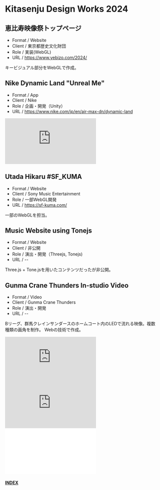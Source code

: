 # Kitasenju Design Works 2024

## 恵比寿映像祭トップページ

* Format / Website
* Client / 東京都歴史文化財団
* Role / 実装(WebGL)
* URL / https://www.yebizo.com/2024/

キービジュアル部分をWebGLで作成。

## Nike Dynamic Land "Unreal Me"

* Format / App
* Client / Nike
* Role / 企画・開発（Unity）
* URL / https://www.nike.com/jp/en/air-max-dn/dynamic-land

<div class="videoB">
<iframe title="vimeo-player" src="https://player.vimeo.com/video/931257238?h=7f350db614" frameborder="0"    allowfullscreen></iframe></div>

## Utada Hikaru #SF_KUMA

* Format / Website
* Client / Sony Music Entertainment
* Role / 一部WebGL開発
* URL / https://sf-kuma.com/

一部のWebGLを担当。

## Music Website using Tonejs

* Format / Website
* Client / 非公開
* Role / 演出・開発（Threejs, Tonejs)
* URL / --

Three.js + Tone.jsを用いたコンテンツだったが非公開。

## Gunma Crane Thunders In-studio Video

* Format / Video
* Client / Gunma Crane Thunders
* Role / 演出・開発
* URL / --

Bリーグ、群馬クレインサンダースのホームコート内のLEDで流れる映像。複数種類の画角を制作。
Webの技術で作成。

<div class="videoB">
<iframe title="vimeo-player" src="https://player.vimeo.com/video/1025713822?h=3e3f0e4a6a" frameborder="0"    allowfullscreen></iframe>
</div>
<div class="videoB">
<iframe title="vimeo-player" src="https://player.vimeo.com/video/1025707827?h=843d6d80aa" frameborder="0"    allowfullscreen></iframe></div>

<div class="videoB">
<iframe src="//player.vimeo.com/video/424772594" frameborder="0" webkitallowfullscreen="" mozallowfullscreen="" allowfullscreen=""></iframe>
</div>

#### [INDEX](https://kitasenjudesign.github.io/work/)

